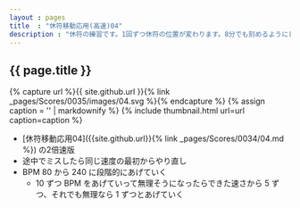```yaml
---
layout : pages
title  : "休符移動応用(高速)04"
description : "休符の練習です。1回ずつ休符の位置が変わります。8分でも刻めるようにしましょう。休符は空打ちできると速くてもリズムを正確に捉えることができるかと思います。"
---
```


## {{ page.title }}

{% capture url %}{{ site.github.url }}{% link _pages/Scores/0035/images/04.svg %}{% endcapture %}
{% assign caption = '' | markdownify %}
{% include thumbnail.html url=url caption=caption %}

* [休符移動応用04]({{site.github.url}}{% link _pages/Scores/0034/04.md %}) の2倍速版
* 途中でミスしたら同じ速度の最初からやり直し
* BPM 80 から 240 に段階的にあげていく
  * 10 ずつ BPM をあげていって無理そうになったらできた速さから 5 ずつ、それでも無理なら 1 ずつとあげていく
